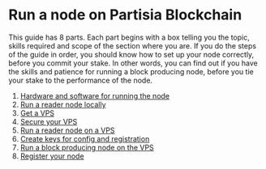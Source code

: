 # Run a node on Partisia Blockchain

This guide has 8 parts. Each part begins with a box telling you the topic, skills required and scope of the section where you are.
If you do the steps of the guide in order, you should know how to set up your node correctly, before you commit your stake. In other words, you can find out if you have the skills and patience for running a block producing node, before you tie your stake to the performance of the node.

1. [Hardware and software for running the node](operator-1-specs.md)
2. [Run a reader node locally](operator-2-reader.md)
3. [Get a VPS](operator-3-vps.md)
4. [Secure your VPS](operator-4-security.md)
5. [Run a reader node on a VPS](operator-5-reader-vps.md)
6. [Create keys for config and registration](operator-6-keys.md)
7. [Run a block producing node on the VPS](operator-7-bp.md)
8. [Register your node](operator-8-registration.md)

